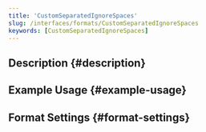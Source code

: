 ```yaml
---
title: 'CustomSeparatedIgnoreSpaces'
slug: /interfaces/formats/CustomSeparatedIgnoreSpaces
keywords: [CustomSeparatedIgnoreSpaces]
---
```


## Description {#description}

## Example Usage {#example-usage}

## Format Settings {#format-settings}
